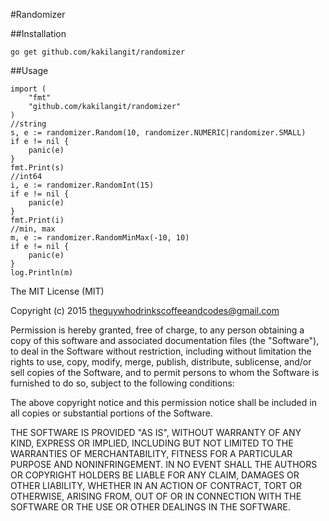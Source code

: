 #Randomizer

##Installation

    go get github.com/kakilangit/randomizer

##Usage

    import (
        "fmt"
        "github.com/kakilangit/randomizer"
    )
    //string
    s, e := randomizer.Random(10, randomizer.NUMERIC|randomizer.SMALL)
    if e != nil {
        panic(e)
    }
    fmt.Print(s)
    //int64
    i, e := randomizer.RandomInt(15)
    if e != nil {
        panic(e)
    }
    fmt.Print(i)
    //min, max
    m, e := randomizer.RandomMinMax(-10, 10)
    if e != nil {
        panic(e)
    }
    log.Println(m)

    


The MIT License (MIT)

Copyright (c) 2015 theguywhodrinkscoffeeandcodes@gmail.com

Permission is hereby granted, free of charge, to any person obtaining a copy
of this software and associated documentation files (the "Software"), to deal
in the Software without restriction, including without limitation the rights
to use, copy, modify, merge, publish, distribute, sublicense, and/or sell
copies of the Software, and to permit persons to whom the Software is
furnished to do so, subject to the following conditions:

The above copyright notice and this permission notice shall be included in all
copies or substantial portions of the Software.

THE SOFTWARE IS PROVIDED "AS IS", WITHOUT WARRANTY OF ANY KIND, EXPRESS OR
IMPLIED, INCLUDING BUT NOT LIMITED TO THE WARRANTIES OF MERCHANTABILITY,
FITNESS FOR A PARTICULAR PURPOSE AND NONINFRINGEMENT. IN NO EVENT SHALL THE
AUTHORS OR COPYRIGHT HOLDERS BE LIABLE FOR ANY CLAIM, DAMAGES OR OTHER
LIABILITY, WHETHER IN AN ACTION OF CONTRACT, TORT OR OTHERWISE, ARISING FROM,
OUT OF OR IN CONNECTION WITH THE SOFTWARE OR THE USE OR OTHER DEALINGS IN THE
SOFTWARE.



